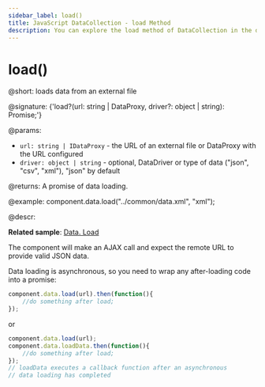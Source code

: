 ```yaml
---
sidebar_label: load()
title: JavaScript DataCollection - load Method 
description: You can explore the load method of DataCollection in the documentation of the DHTMLX JavaScript UI library. Browse developer guides and API reference, try out code examples and live demos, and download a free 30-day evaluation version of DHTMLX Suite.
---
```


# load()

@short: loads data from an external file

@signature: {'load?(url: string | DataProxy, driver?: object | string): Promise<any>;'}

@params:

- `url: string | IDataProxy` - the URL of an external file or DataProxy with the URL configured
- `driver: object | string` - optional, DataDriver or type of data ("json", "csv", "xml"), "json" by default

@returns:
A promise of data loading.

@example:
component.data.load("../common/data.xml", "xml");

@descr:

**Related sample**: [Data. Load](https://snippet.dhtmlx.com/dyykcnxi)

The component will make an AJAX call and expect the remote URL to provide valid JSON data.

Data loading is asynchronous, so you need to wrap any after-loading code into a promise:

~~~js
component.data.load(url).then(function(){
    //do something after load;
});
~~~

or

~~~js
component.data.load(url);
component.data.loadData.then(function(){
    //do something after load;
});
// loadData executes a callback function after an asynchronous
// data loading has completed
~~~

